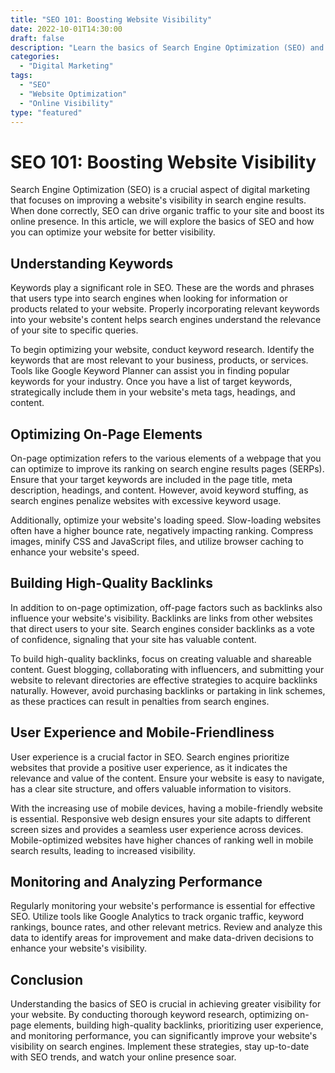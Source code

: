 ```yaml
---
title: "SEO 101: Boosting Website Visibility"
date: 2022-10-01T14:30:00
draft: false
description: "Learn the basics of Search Engine Optimization (SEO) and how it can help improve the visibility of your website."
categories:
  - "Digital Marketing"
tags:
  - "SEO"
  - "Website Optimization"
  - "Online Visibility"
type: "featured"
---
```


SEO 101: Boosting Website Visibility
=======================================

Search Engine Optimization (SEO) is a crucial aspect of digital marketing that focuses on improving a website's visibility in search engine results. When done correctly, SEO can drive organic traffic to your site and boost its online presence. In this article, we will explore the basics of SEO and how you can optimize your website for better visibility.

## Understanding Keywords

Keywords play a significant role in SEO. These are the words and phrases that users type into search engines when looking for information or products related to your website. Properly incorporating relevant keywords into your website's content helps search engines understand the relevance of your site to specific queries.

To begin optimizing your website, conduct keyword research. Identify the keywords that are most relevant to your business, products, or services. Tools like Google Keyword Planner can assist you in finding popular keywords for your industry. Once you have a list of target keywords, strategically include them in your website's meta tags, headings, and content.

## Optimizing On-Page Elements

On-page optimization refers to the various elements of a webpage that you can optimize to improve its ranking on search engine results pages (SERPs). Ensure that your target keywords are included in the page title, meta description, headings, and content. However, avoid keyword stuffing, as search engines penalize websites with excessive keyword usage.

Additionally, optimize your website's loading speed. Slow-loading websites often have a higher bounce rate, negatively impacting ranking. Compress images, minify CSS and JavaScript files, and utilize browser caching to enhance your website's speed.

## Building High-Quality Backlinks

In addition to on-page optimization, off-page factors such as backlinks also influence your website's visibility. Backlinks are links from other websites that direct users to your site. Search engines consider backlinks as a vote of confidence, signaling that your site has valuable content.

To build high-quality backlinks, focus on creating valuable and shareable content. Guest blogging, collaborating with influencers, and submitting your website to relevant directories are effective strategies to acquire backlinks naturally. However, avoid purchasing backlinks or partaking in link schemes, as these practices can result in penalties from search engines.

## User Experience and Mobile-Friendliness

User experience is a crucial factor in SEO. Search engines prioritize websites that provide a positive user experience, as it indicates the relevance and value of the content. Ensure your website is easy to navigate, has a clear site structure, and offers valuable information to visitors.

With the increasing use of mobile devices, having a mobile-friendly website is essential. Responsive web design ensures your site adapts to different screen sizes and provides a seamless user experience across devices. Mobile-optimized websites have higher chances of ranking well in mobile search results, leading to increased visibility.

## Monitoring and Analyzing Performance

Regularly monitoring your website's performance is essential for effective SEO. Utilize tools like Google Analytics to track organic traffic, keyword rankings, bounce rates, and other relevant metrics. Review and analyze this data to identify areas for improvement and make data-driven decisions to enhance your website's visibility.

Conclusion
-----------

Understanding the basics of SEO is crucial in achieving greater visibility for your website. By conducting thorough keyword research, optimizing on-page elements, building high-quality backlinks, prioritizing user experience, and monitoring performance, you can significantly improve your website's visibility on search engines. Implement these strategies, stay up-to-date with SEO trends, and watch your online presence soar.
